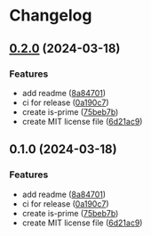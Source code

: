 # Changelog

## [0.2.0](https://github.com/izyuumi/primality/compare/v0.1.0...v0.2.0) (2024-03-18)


### Features

* add readme ([8a84701](https://github.com/izyuumi/primality/commit/8a8470109a1e39f2aa52af86723479d6a3732f13))
* ci for release ([0a190c7](https://github.com/izyuumi/primality/commit/0a190c72a4f3588b3c65ccbc67015234a6f04073))
* create is-prime ([75beb7b](https://github.com/izyuumi/primality/commit/75beb7b4e3714d7c2ae9b85f84d988f48afd2e61))
* create MIT license file ([6d21ac9](https://github.com/izyuumi/primality/commit/6d21ac92c068e8e7c6fd353bd3727e87267143b5))

## 0.1.0 (2024-03-18)


### Features

* add readme ([8a84701](https://github.com/izyuumi/is-prime/commit/8a8470109a1e39f2aa52af86723479d6a3732f13))
* ci for release ([0a190c7](https://github.com/izyuumi/is-prime/commit/0a190c72a4f3588b3c65ccbc67015234a6f04073))
* create is-prime ([75beb7b](https://github.com/izyuumi/is-prime/commit/75beb7b4e3714d7c2ae9b85f84d988f48afd2e61))
* create MIT license file ([6d21ac9](https://github.com/izyuumi/is-prime/commit/6d21ac92c068e8e7c6fd353bd3727e87267143b5))
